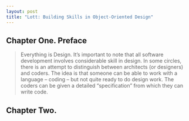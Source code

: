 ```yaml
---
layout: post
title: "Lott: Building Skills in Object-Oriented Design"
---
```

## Chapter One. Preface

>Everything is Design. It’s important to note that all software development involves considerable skill in design. In some circles, there is an attempt to distinguish between architects (or designers) and coders. The idea is that someone can be able to work with a language – coding – but not quite ready to do design work. The coders can be given a detailed “specification” from which they can write code.

## Chapter Two. 
